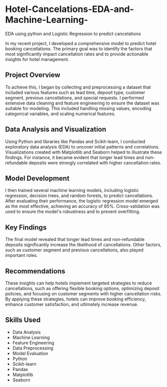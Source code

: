 # Hotel-Cancelations-EDA-and-Machine-Learning-
EDA using python and Logistic Regression to predict cancelations  


<p>In my recent project, I developed a comprehensive model to predict hotel booking cancellations. The primary goal was to identify the factors that most significantly impact cancellation rates and to provide actionable insights for hotel management.</p>

<h2>Project Overview</h2>
<p>To achieve this, I began by collecting and preprocessing a dataset that included various features such as lead time, deposit type, customer segment, previous cancellations, and special requests. I performed extensive data cleaning and feature engineering to ensure the dataset was suitable for modeling. This included handling missing values, encoding categorical variables, and scaling numerical features.</p>

<h2>Data Analysis and Visualization</h2>
<p>Using Python and libraries like Pandas and Scikit-learn, I conducted exploratory data analysis (EDA) to uncover initial patterns and correlations. Visualizations created with Matplotlib and Seaborn helped to illustrate these findings. For instance, it became evident that longer lead times and non-refundable deposits were strongly correlated with higher cancellation rates.</p>

<h2>Model Development</h2>
<p>I then trained several machine learning models, including logistic regression, decision trees, and random forests, to predict cancellations. After evaluating their performance, the logistic regression model emerged as the most effective, achieving an accuracy of 85%. Cross-validation was used to ensure the model's robustness and to prevent overfitting.</p>

<h2>Key Findings</h2>
<p>The final model revealed that longer lead times and non-refundable deposits significantly increase the likelihood of cancellations. Other factors, such as customer segment and previous cancellations, also played important roles.</p>

<h2>Recommendations</h2>
<p>These insights can help hotels implement targeted strategies to reduce cancellations, such as offering flexible booking options, optimizing deposit policies, and focusing on customer segments with higher cancellation risks. By applying these strategies, hotels can improve booking efficiency, enhance customer satisfaction, and ultimately increase revenue.</p>

<h2>Skills Used</h2>
<ul>
    <li>Data Analysis</li>
    <li>Machine Learning</li>
    <li>Feature Engineering</li>
    <li>Data Preprocessing</li>
    <li>Model Evaluation</li>
    <li>Python</li>
    <li>Scikit-learn</li>
    <li>Pandas</li>
    <li>Matplotlib</li>
    <li>Seaborn</li>
</ul>
